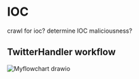 # IOC
crawl for ioc? determine IOC maliciousness?


## TwitterHandler workflow
![Myflowchart drawio](https://user-images.githubusercontent.com/25219510/180709497-46556739-4a8f-440c-8b2c-85df7869857b.png)
